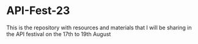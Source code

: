 # API-Fest-23
This is the repository with resources and materials that I will be sharing in the API festival on the 17th to 19th August
